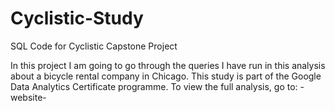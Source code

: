 # Cyclistic-Study
SQL Code for Cyclistic Capstone Project

In this project I am going to go through the queries I have run in this analysis about a bicycle rental company in Chicago. This study is part of the Google Data Analytics Certificate programme. To view the full analysis, go to: -website-
